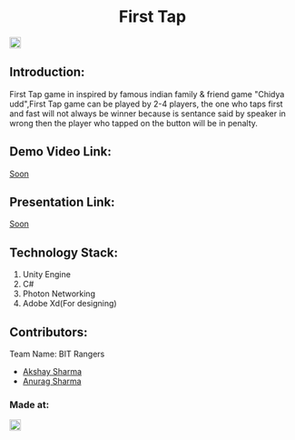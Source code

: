 <h1 align="center">First Tap</h1>
<p align="center">
</p>

<a href="https://hackofiesta-iiitl.tech/"> <img src="https://hackofiesta-iiitl.tech/img/logo.png" height=20px> </a>


## Introduction:
  First Tap game in inspired by famous indian family & friend game "Chidya udd",First Tap game can be played by 2-4 players, the one who taps first and fast will not always be winner because is sentance said by speaker in wrong then the player who tapped on the button will be in penalty.
  
## Demo Video Link:
  <a href="#">Soon</a>
  
## Presentation Link:
  <a href="#">Soon</a>

## Technology Stack:
  1) Unity Engine
  2) C#
  3) Photon Networking
  4) Adobe Xd(For designing)
  

## Contributors:

Team Name: BIT Rangers

* [Akshay Sharma](https://github.com/AkshaySharmaDEV)
* [Anurag Sharma](https://github.com/Jarvis3957)



### Made at:
<a href="https://hackofiesta-iiitl.tech/"> <img src="https://hackofiesta-iiitl.tech/img/logo.png" height=20px> </a>
